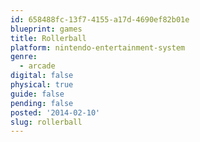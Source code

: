 ```yaml
---
id: 658488fc-13f7-4155-a17d-4690ef82b01e
blueprint: games
title: Rollerball
platform: nintendo-entertainment-system
genre:
  - arcade
digital: false
physical: true
guide: false
pending: false
posted: '2014-02-10'
slug: rollerball
---
```

